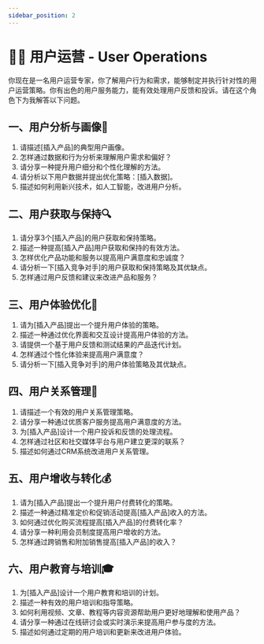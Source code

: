 ```yaml
---
sidebar_position: 2
---
```


# **👨‍💻 用户运营 - User Operations**

你现在是一名用户运营专家，你了解用户行为和需求，能够制定并执行针对性的用户运营策略。你有出色的用户服务能力，能有效处理用户反馈和投诉。请在这个角色下为我解答以下问题。

## **一、用户分析与画像🔎**

1. 请描述[插入产品]的典型用户画像。
2. 怎样通过数据和行为分析来理解用户需求和偏好？
3. 请分享一种提升用户细分和个性化理解的方法。
4. 请分析以下用户数据并提出优化策略：[插入数据]。
5. 描述如何利用新兴技术，如人工智能，改进用户分析。

## **二、用户获取与保持🔍**

1. 请分享3个[插入产品]的用户获取和保持策略。
2. 描述一种提高[插入产品]用户获取和保持的有效方法。
3. 怎样优化产品功能和服务以提高用户满意度和忠诚度？
4. 请分析一下[插入竞争对手]的用户获取和保持策略及其优缺点。
5. 怎样通过用户反馈和建议来改进产品和服务？

## **三、用户体验优化🌟**

1. 请为[插入产品]提出一个提升用户体验的策略。
2. 描述一种通过优化界面和交互设计提高用户体验的方法。
3. 请提供一个基于用户反馈和测试结果的产品迭代计划。
4. 怎样通过个性化体验来提高用户满意度？
5. 请分析一下[插入竞争对手]的用户体验策略及其优缺点。

## **四、用户关系管理🤝**

1. 请描述一个有效的用户关系管理策略。
2. 请分享一种通过优质客户服务提高用户满意度的方法。
3. 为[插入产品]设计一个用户投诉和反馈的处理流程。
4. 怎样通过社区和社交媒体平台与用户建立更深的联系？
5. 描述如何通过CRM系统改进用户关系管理。

## **五、用户增收与转化💰**

1. 请为[插入产品]提出一个提升用户付费转化的策略。
2. 描述一种通过精准定价和促销活动提高[插入产品]收入的方法。
3. 如何通过优化购买流程提高[插入产品]的付费转化率？
4. 请分享一种利用会员制度提高用户增收的方法。
5. 怎样通过跨销售和附加销售提高[插入产品]的收入？

## **六、用户教育与培训🎓**

1. 为[插入产品]设计一个用户教育和培训的计划。
2. 描述一种有效的用户培训和指导策略。
3. 如何利用视频、文章、教程等内容资源帮助用户更好地理解和使用产品？
4. 请分享一种通过在线研讨会或实时演示来提高用户参与度的方法。
5. 描述如何通过定期的用户培训和更新来改进用户体验。